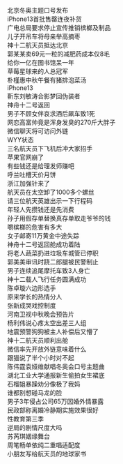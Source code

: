 北京冬奥主题口号发布  
iPhone13首批售罄连夜补货  
广电总局要求停止宣传推销槟榔及制品  
儿子开吊车将母亲举高摘枣  
神十二航天员抵达北京  
郭某某卖69元一粒的减肥药成本仅8毛  
给你一亿在图书馆呆一年  
草莓星球来的人总冠军  
朴槿惠中秋午餐有猪排泡菜汤  
iPhone13  
靳东刘敏涛合影梦回伪装者  
神舟十二号返回  
男子不顾女伴哀求酒后飙车致1死  
网恋高富帅竟是浑身发臭的270斤大胖子  
微信聊天将可访问外链  
WYY状态  
三名航天员下飞机后冲大家招手  
苹果官网崩了  
有些钱还是给理发师赚吧  
呼兰吐槽天价月饼  
浙江加强针来了  
航天员在太空卸了1000多个螺丝  
请三位航天英雄出示一下行程码  
年轻人先攒钱还是先消费  
孙子用假存单替换真存单取走爷爷的钱  
嚼槟榔的危害有多大  
女子邮寄11万黄金中途失踪  
神舟十二号返回舱成功着陆  
将老人蔬菜扔进垃圾车城管已停职  
郭美美审讯时跷二郎腿被民警制止  
男子连续追尾摩托车致3人身亡  
神十二载人飞行任务圆满成功  
陈卓璇六边形选手  
原来学长的热情分人  
张新成哭戏控制度  
河南卫视中秋晚会预告片  
杨利伟说心疼太空出差三人组  
地震预警狗狗被主人补偿后又懵了  
神十二航天员顺利出舱  
微信率先开放外链意味着什么  
跟猫说了半个小时对不起  
陈伟霆袁娅维献唱冬奥会口号主题曲  
湖北工业大学通报新生偷拍女生裙底  
石榴姐暴躁劝分像极了我妈  
谁都别想碰马龙的脸  
男子3年侵占公司65万因婚外情暴露  
民政部称离婚冷静期实施效果很好  
性教育第三季  
逆局的剧情尺度大吗  
苏芮琪姻缘舞台  
周笔畅单依纯二重唱适配度  
小朋友写给航天员的地球家书  

